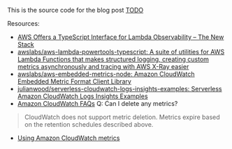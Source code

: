 This is the source code for the blog post [TODO](TODO)

Resources:

* [AWS Offers a TypeScript Interface for Lambda Observability – The New Stack](https://thenewstack.io/aws-offers-a-typescript-interface-for-lambda-observability/?utm_source=newsletter&utm_medium=email&utm_content=offbynone&utm_campaign=Off-by-none%3A%20Issue%20%23171)
* [awslabs/aws-lambda-powertools-typescript: A suite of utilities for AWS Lambda Functions that makes structured logging, creating custom metrics asynchronously and tracing with AWS X-Ray easier](https://github.com/awslabs/aws-lambda-powertools-typescript)
* [awslabs/aws-embedded-metrics-node: Amazon CloudWatch Embedded Metric Format Client Library](https://github.com/awslabs/aws-embedded-metrics-node)
* [julianwood/serverless-cloudwatch-logs-insights-examples: Serverless Amazon CloudWatch Logs Insights Examples](https://github.com/julianwood/serverless-cloudwatch-logs-insights-examples)
* [Amazon CloudWatch FAQs](https://aws.amazon.com/cloudwatch/faqs/) Q: Can I delete any metrics?
> CloudWatch does not support metric deletion. Metrics expire based on the retention schedules described above.
* [Using Amazon CloudWatch metrics](https://docs.aws.amazon.com/AmazonCloudWatch/latest/monitoring/working_with_metrics.html)
